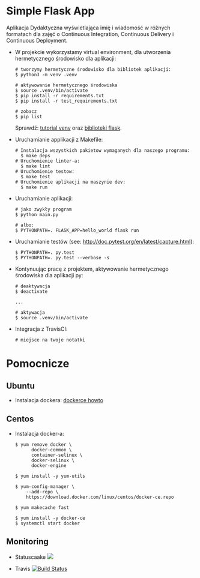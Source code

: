# Simple Flask App

Aplikacja Dydaktyczna wyświetlająca imię i wiadomość w różnych formatach dla zajęć
o Continuous Integration, Continuous Delivery i Continuous Deployment.

- W projekcie wykorzystamy virtual environment, dla utworzenia hermetycznego środowisko dla aplikacji:
  ```
  # tworzymy hermetyczne środowisko dla bibliotek aplikacji:
  $ python3 -m venv .venv

  # aktywowanie hermetycznego środowiska
  $ source .venv/bin/activate
  $ pip install -r requirements.txt
  $ pip install -r test_requirements.txt

  # zobacz
  $ pip list
  ```

  Sprawdź: [tutorial venv](https://docs.python.org/3/tutorial/venv.html)
  oraz [biblioteki flask](http://flask.pocoo.org).

- Uruchamianie applikacji z Makefile:
  ```
  # Instalacja wszystkich pakietow wymaganych dla naszego programu:
    $ make deps
  # Uruchomienie linter-a:
    $ make lint
  # Uruchomienie testow:
    $ make test
  # Uruchomienie aplikacji na maszynie dev:
    $ make run
  ```
- Uruchamianie aplikacji:

  ```
  # jako zwykły program
  $ python main.py

  # albo:
  $ PYTHONPATH=. FLASK_APP=hello_world flask run
  ```

- Uruchamianie testów (see: http://doc.pytest.org/en/latest/capture.html):

  ```
  $ PYTHONPATH=. py.test
  $ PYTHONPATH=. py.test --verbose -s
  ```

- Kontynuując pracę z projektem, aktywowanie hermetycznego środowiska dla aplikacji py:

  ```
  # deaktywacja
  $ deactivate
  ```

  ```
  ...

  # aktywacja
  $ source .venv/bin/activate
  ```

- Integracja z TravisCI:

  ```
  # miejsce na twoje notatki
  ```

# Pomocnicze

## Ubuntu

- Instalacja dockera: [dockerce howto](https://docs.docker.com/install/linux/docker-ce/ubuntu/)

## Centos

- Instalacja docker-a:

  ```
  $ yum remove docker \
        docker-common \
        container-selinux \
        docker-selinux \
        docker-engine

  $ yum install -y yum-utils

  $ yum-config-manager \
      --add-repo \
      https://download.docker.com/linux/centos/docker-ce.repo

  $ yum makecache fast

  $ yum install -y docker-ce
  $ systemctl start docker
  ```
## Monitoring
  - Statuscaake
<a href="https://www.statuscake.com" title="Website Uptime Monitoring"><img src="https://app.statuscake.com/button/index.php?Track=6226023&Days=1&Design=5" /></a>

  - Travis
  [![Build Status](https://app.travis-ci.com/TPawelek/se_hello_printer_app.svg?branch=master)](https://app.travis-ci.com/TPawelek/se_hello_printer_app)

